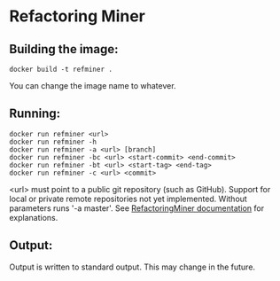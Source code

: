 # Refactoring Miner

## Building the image:
	docker build -t refminer .
You can change the image name to whatever.

## Running:
    docker run refminer <url>
	docker run refminer -h
	docker run refminer -a <url> [branch]
	docker run refminer -bc <url> <start-commit> <end-commit>
	docker run refminer -bt <url> <start-tag> <end-tag>
	docker run refminer -c <url> <commit>
	
\<url> must point to a public git repository (such as GitHub). Support for local or private remote repositories not yet implemented.
Without parameters runs '-a <repository> master'. See [RefactoringMiner documentation](https://github.com/tsantalis/RefactoringMiner) for explanations.

## Output:
Output is written to standard output. This may change in the future.